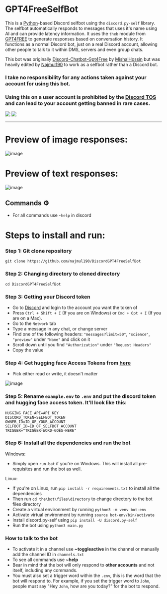 # GPT4FreeSelfBot

This is a [Python](https://www.python.org)-based Discord selfbot using the `discord.py-self` library. The selfbot automatically responds to messages that uses it's name using AI and can provide latency information. It uses the `theb` module from [GPT4FREE](https://github.com/xtekky/gpt4free) to generate responses based on conversation history. It functions as a normal Discord bot, just on a real Discord account, allowing other people to talk to it within DMS, servers and even group chats.

This bot was originally [Discord-Chatbot-Gpt4Free](https://github.com/mishalhossin/Discord-Chatbot-Gpt4Free/) by [MishalHossin](https://github.com/mishalhossin/) but was heavily edited by [Najmul190](https://github.com/najmul190) to work as a selfbot rather than a Discord bot.

### <strong> I take no responsibility for any actions taken against your account for using this bot.</strong>

### <strong>Using this on a user account is prohibited by the [Discord TOS](https://discord.com/terms) and can lead to your account getting banned in rare cases.</strong>

<p float="left">
  <img style="vertical-align: top;" src="https://discord.c99.nl/widget/theme-4/451627446941515817.png"/>
  <img src="https://lanyard.cnrad.dev/api/1025245410224263258?theme=dark&bg=171515&borderRadius=5px&animated=true&idleMessage=15%20year%20old%20solo%20dev" al/> 
</p>

---

# Preview of image responses:

![image](https://user-images.githubusercontent.com/91066601/236717834-e3f6939f-3641-425c-b9f7-424a38f86ac4.png)

# Preview of text responses:

![image](https://cdn.discordapp.com/attachments/685944147638485062/1107081044219408444/image.png)

## Commands ⚙️

- For all commands use `~help` in discord

# Steps to install and run:

### Step 1: Git clone repository

```
git clone https://github.com/najmul190/DiscordGPT4FreeSelfBot
```

### Step 2: Changing directory to cloned directory

```
cd DiscordGPT4FreeSelfBot
```

### Step 3: Getting your Discord token

- Go to [Discord](https://canary.discord.com) and login to the account you want the token of
- Press `Ctrl + Shift + I` (If you are on Windows) or `Cmd + Opt + I` (If you are on a Mac).
- Go to the `Network` tab
- Type a message in any chat, or change server
- Find one of the following headers: `"messages?limit=50"`, `"science"`, `"preview"` under `"Name"` and click on it
- Scroll down until you find `"Authorization"` under `"Request Headers"`
- Copy the value

### Step 4: Get hugging face Access Tokens from [here](https://huggingface.co/settings/tokens)

- Pick either read or write, it doesn't matter

![image](https://user-images.githubusercontent.com/91066601/236681615-71600817-774a-430c-8cec-8e6710a82b49.png)

### Step 5: Rename `example.env` to `.env` and put the discord token and hugging face access token. It'll look like this:

```
HUGGING_FACE_API=API_KEY
DISCORD_TOKEN=SELFBOT_TOKEN
OWNER_ID=ID_OF_YOUR_ACCOUNT
SELFBOT_ID=ID_OF_SELFBOT_ACCOUNT
TRIGGER="TRIGGER-WORD-GOES-HERE"
```

### Step 6: Install all the dependencies and run the bot

Windows:

- Simply open `run.bat` if you're on Windows. This will install all pre-requisites and run the bot as well.

Linux:

- If you're on Linux, run `pip install -r requirements.txt` to install all the dependencies
- Then run `cd the\bot\files\directory` to change directory to the bot files directory
- Create a virtual environment by running `python3 -m venv bot-env`
- Activate virtual environment by running `source bot-env/bin/activate`
- Install discord.py-self using `pip install -U discord.py-self`
- Run the bot using `python3 main.py`

### How to talk to the bot

- To activate it in a channel use **~toggleactive** in the channel or manually add the channel ID in `channels.txt`
- To see all commands use **~help**
- Bear in mind that the bot will only respond to **other accounts** and not itself, including any commands.
- You must also set a trigger word within the `.env`, this is the word that the bot will respond to. For example, if you set the trigger word to `John`, people must say "Hey `John`, how are you today?" for the bot to respond.
